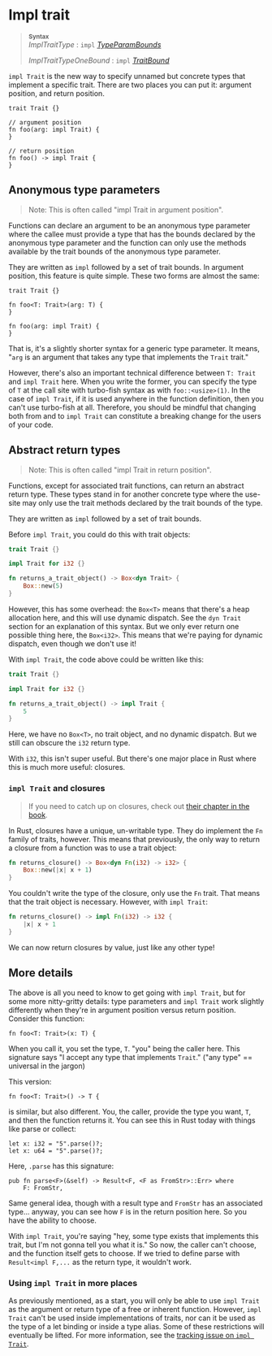 # Impl trait

> **<sup>Syntax</sup>**\
> _ImplTraitType_ : `impl` [_TypeParamBounds_]
>
> _ImplTraitTypeOneBound_ : `impl` [_TraitBound_]

`impl Trait` is the new way to specify unnamed but concrete types that
implement a specific trait.
There are two places you can put it: argument position, and return position.

```rust,ignore
trait Trait {}

// argument position
fn foo(arg: impl Trait) {
}

// return position
fn foo() -> impl Trait {
}
```
## Anonymous type parameters

> Note: This is often called "impl Trait in argument position".

Functions can declare an argument to be an anonymous type parameter where the
callee must provide a type that has the bounds declared by the anonymous type
parameter and the function can only use the methods available by the trait
bounds of the anonymous type parameter.

They are written as `impl` followed by a set of trait bounds.
In argument position, this feature is quite simple.
These two forms are almost the same:

```rust,ignore
trait Trait {}

fn foo<T: Trait>(arg: T) {
}

fn foo(arg: impl Trait) {
}
```

That is, it's a slightly shorter syntax for a generic type parameter.
It means, "`arg` is an argument that takes any type that implements the `Trait` trait."

However, there's also an important technical difference between `T: Trait` and `impl Trait` here.
When you write the former, you can specify the type of `T` at the call site with turbo-fish syntax as with `foo::<usize>(1)`.
In the case of `impl Trait`, if it is used anywhere in the function definition, then you can't use turbo-fish at all.
Therefore, you should be mindful that changing both from and to `impl Trait` can constitute a breaking change for the users of your code.

## Abstract return types

> Note: This is often called "impl Trait in return position".

Functions, except for associated trait functions, can return an abstract
return type. These  types stand in for another concrete type where the
use-site may only use the trait methods declared by the trait bounds of the
type.

They are written as `impl` followed by a set of trait bounds.

Before `impl Trait`, you could do this with trait objects:

```rust
trait Trait {}

impl Trait for i32 {}

fn returns_a_trait_object() -> Box<dyn Trait> {
    Box::new(5)
}
```

However, this has some overhead: the `Box<T>` means that there's a heap allocation here, and this will use dynamic dispatch.
See the `dyn Trait` section for an explanation of this syntax.
But we only ever return one possible thing here, the `Box<i32>`.
This means that we're paying for dynamic dispatch, even though we don't use it!

With `impl Trait`, the code above could be written like this:

```rust
trait Trait {}

impl Trait for i32 {}

fn returns_a_trait_object() -> impl Trait {
    5
}
```

Here, we have no `Box<T>`, no trait object, and no dynamic dispatch.
But we still can obscure the `i32` return type.

With `i32`, this isn't super useful.
But there's one major place in Rust where this is much more useful: closures.

### `impl Trait` and closures

> If you need to catch up on closures, check out [their chapter in the
> book](https://doc.rust-lang.org/book/second-edition/ch13-01-closures.html).

In Rust, closures have a unique, un-writable type.
They do implement the `Fn` family of traits, however.
This means that previously, the only way to return a closure from a function was to use a trait object:

```rust
fn returns_closure() -> Box<dyn Fn(i32) -> i32> {
    Box::new(|x| x + 1)
}
```

You couldn't write the type of the closure, only use the `Fn` trait.
That means that the trait object is necessary. However, with `impl Trait`:

```rust
fn returns_closure() -> impl Fn(i32) -> i32 {
    |x| x + 1
}
```

We can now return closures by value, just like any other type!

## More details

The above is all you need to know to get going with `impl Trait`, but for some more nitty-gritty details: type parameters and `impl Trait` work slightly differently when they're in argument position versus return position.
Consider this function:

```rust,ignore
fn foo<T: Trait>(x: T) {
```

When you call it, you set the type, `T`.
"you" being the caller here.
This signature says "I accept any type that implements `Trait`."
("any type" == universal in the jargon)

This version:

```rust,ignore
fn foo<T: Trait>() -> T {
```

is similar, but also different.
You, the caller, provide the type you want, `T`, and then the function returns it.
You can see this in Rust today with things like parse or collect:

```rust,ignore
let x: i32 = "5".parse()?;
let x: u64 = "5".parse()?;
```

Here, `.parse` has this signature:

```rust,ignore
pub fn parse<F>(&self) -> Result<F, <F as FromStr>::Err> where
    F: FromStr,
```

Same general idea, though with a result type and `FromStr` has an associated type... anyway, you can see how `F` is in the return position here.
So you have the ability to choose.

With `impl Trait`, you're saying "hey, some type exists that implements this trait, but I'm not gonna tell you what it is."
So now, the caller can't choose, and the function itself gets to choose.
If we tried to define parse with `Result<impl F,...` as the return type, it wouldn't work.

### Using `impl Trait` in more places

As previously mentioned, as a start, you will only be able to use `impl Trait` as the argument or return type of a free or inherent function.
However, `impl Trait` can't be used inside implementations of traits, nor can it be used as the type of a let binding or inside a type alias.
Some of these restrictions will eventually be lifted.
For more information, see the [tracking issue on `impl Trait`](https://github.com/rust-lang/rust/issues/34511).

[_TraitBound_]: ../trait-bounds.md
[_TypeParamBounds_]: ../trait-bounds.md
